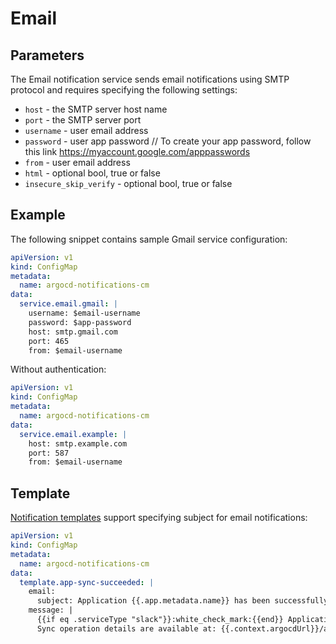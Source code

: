 # Email

## Parameters

The Email notification service sends email notifications using SMTP protocol and requires specifying the following settings:

* `host` - the SMTP server host name
* `port` - the SMTP server port
* `username` - user email address 
* `password` - user app password  // To create your app password, follow this link https://myaccount.google.com/apppasswords
* `from` - user email address
* `html` - optional bool, true or false
* `insecure_skip_verify` - optional bool, true or false

## Example

The following snippet contains sample Gmail service configuration:

```yaml
apiVersion: v1
kind: ConfigMap
metadata:
  name: argocd-notifications-cm
data:
  service.email.gmail: |
    username: $email-username
    password: $app-password
    host: smtp.gmail.com
    port: 465
    from: $email-username
```

Without authentication:

```yaml
apiVersion: v1
kind: ConfigMap
metadata:
  name: argocd-notifications-cm
data:
  service.email.example: |
    host: smtp.example.com
    port: 587
    from: $email-username
```

## Template

[Notification templates](../templates.md) support specifying subject for email notifications:

```yaml
apiVersion: v1
kind: ConfigMap
metadata:
  name: argocd-notifications-cm
data:
  template.app-sync-succeeded: |
    email:
      subject: Application {{.app.metadata.name}} has been successfully synced.
    message: |
      {{if eq .serviceType "slack"}}:white_check_mark:{{end}} Application {{.app.metadata.name}} has been successfully synced at {{.app.status.operationState.finishedAt}}.
      Sync operation details are available at: {{.context.argocdUrl}}/applications/{{.app.metadata.name}}?operation=true .
```
